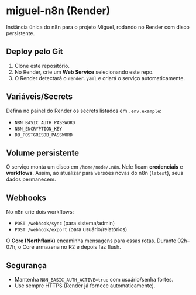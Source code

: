 # miguel-n8n (Render)

Instância única do n8n para o projeto Miguel, rodando no Render com disco persistente.

## Deploy pelo Git

1. Clone este repositório.
2. No Render, crie um **Web Service** selecionando este repo.
3. O Render detectará o `render.yaml` e criará o serviço automaticamente.

## Variáveis/Secrets
Defina no painel do Render os secrets listados em `.env.example`:

- `N8N_BASIC_AUTH_PASSWORD`
- `N8N_ENCRYPTION_KEY`
- `DB_POSTGRESDB_PASSWORD`

## Volume persistente
O serviço monta um disco em `/home/node/.n8n`. Nele ficam **credenciais** e **workflows**.
Assim, ao atualizar para versões novas do n8n (`latest`), seus dados permanecem.

## Webhooks
No n8n crie dois workflows:
- `POST /webhook/sync` (para sistema/admin)
- `POST /webhook/export` (para usuário/relatórios)

O **Core (Northflank)** encaminha mensagens para essas rotas. Durante 02h–07h, o Core armazena no R2 e depois faz flush.

## Segurança
- Mantenha `N8N_BASIC_AUTH_ACTIVE=true` com usuário/senha fortes.
- Use sempre HTTPS (Render já fornece automaticamente).